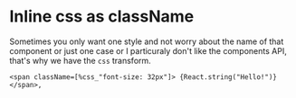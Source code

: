 # Inline css as className

Sometimes you only want one style and not worry about the name
of that component or just one case or I particuraly don't like the components API, that's why we have
the `css` transform.

```reason
<span className=[%css_"font-size: 32px"]> {React.string("Hello!")} </span>,
```
